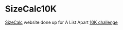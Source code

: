 # SizeCalc10K
[SizeCalc](https://sizecalc.com/) website done up for A List Apart [10K challenge](https://a-k-apart.com/)
